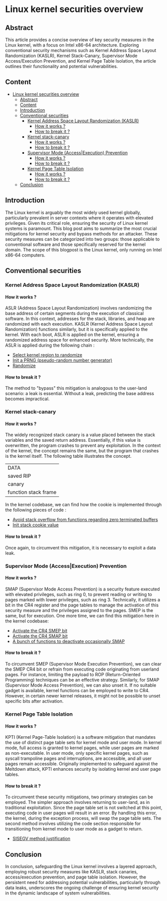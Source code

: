 # Linux kernel securities overview

## Abstract

This article provides a concise overview of key security measures in the Linux kernel, with a focus on Intel x86-64 architecture. Exploring conventional security mechanisms such as Kernel Address Space Layout Randomization (KASLR), Kernel Stack-Canary, Supervisor Mode Access/Execution Prevention, and Kernel Page Table Isolation, the article outlines their functionality and potential vulnerabilities.

## Content

- [Linux kernel securities overview](#linux-kernel-securities-overview)
  - [Abstract](#abstract)
  - [Content](#content)
  - [Introduction](#introduction)
  - [Conventional securities](#conventional-securities)
    - [Kernel Address Space Layout Randomization (KASLR)](#kernel-address-space-layout-randomization-kaslr)
      - [How it works ?](#how-it-works-)
      - [How to break it ?](#how-to-break-it-)
    - [Kernel stack-canary](#kernel-stack-canary)
      - [How it works ?](#how-it-works--1)
      - [How to break it ?](#how-to-break-it--1)
    - [Supervisor Mode (Access|Execution) Prevention](#supervisor-mode-accessexecution-prevention)
      - [How it works ?](#how-it-works--2)
      - [How to break it ?](#how-to-break-it--2)
    - [Kernel Page Table Isolation](#kernel-page-table-isolation)
      - [How it works ?](#how-it-works--3)
      - [How to break it ?](#how-to-break-it--3)
  - [Conclusion](#conclusion)

## Introduction

The Linux kernel is arguably the most widely used kernel globally, particularly prevalent in server contexts where it operates with elevated privileges. Given its critical role, ensuring the security of Linux kernel systems is paramount. This blog post aims to summarize the most crucial mitigations for kernel security and bypass methods for an attacker. These security measures can be categorized into two groups: those applicable to conventional software and those specifically reserved for the kernel domain. The scope of this blogpost is the Linux kernel, only running on Intel x86-64 computers.

## Conventional securities

### Kernel Address Space Layout Randomization (KASLR)

#### How it works ?

ASLR (Address Space Layout Randomization) involves randomizing the base address of certain segments during the execution of classical software. In this context, addresses for the stack, libraries, and heap are randomized with each execution. KASLR (Kernel Address Space Layout Randomization) functions similarly, but it is specifically applied to the kernel. With each boot, ASLR is applied on the kernel, ensuring a randomized address space for enhanced security. More technically, the ASLR is applied during the following chain : 

- [Select kernel region to randomize](https://github.com/torvalds/linux/blob/88035e5694a86a7167d490bb95e9df97a9bb162b/arch/x86/mm/kaslr.c#L48)
- [Init a PRNG (pseudo-random number generator)](https://github.com/torvalds/linux/blob/88035e5694a86a7167d490bb95e9df97a9bb162b/arch/x86/mm/kaslr.c#L116)
- [Randomize](https://github.com/torvalds/linux/blob/88035e5694a86a7167d490bb95e9df97a9bb162b/arch/x86/mm/kaslr.c#L129)

#### How to break it ?

The method to "bypass" this mitigation is analogous to the user-land scenario: a leak is essential. Without a leak, predicting the base address becomes impractical.

### Kernel stack-canary

#### How it works ?

The widely recognized stack canary is a value placed between the stack variables and the saved return address. Essentially, if this value is overwritten, the program crashes to prevent any exploitation. In the context of the kernel, the concept remains the same, but the program that crashes is the kernel itself. The following table illustrates the concept.

|                      |
|----------------------|
| DATA                 |
| saved RIP            |
| canary               |
| function stack frame |

In the kernel codebase, we can find how the cookie is implemented through the following pieces of code :
- [Avoid stack overflow from functions regarding zero terminated buffers](https://github.com/torvalds/linux/blob/88035e5694a86a7167d490bb95e9df97a9bb162b/include/linux/stackprotector.h#L10)
- [Init stack cookie value](https://github.com/torvalds/linux/blob/88035e5694a86a7167d490bb95e9df97a9bb162b/arch/x86/include/asm/stackprotector.h#L50)

#### How to break it ?

Once again, to circumvent this mitigation, it is necessary to exploit a data leak.

### Supervisor Mode (Access|Execution) Prevention

#### How it works ?

SMAP (Supervisor Mode Access Prevention) is a security feature executed with elevated privileges, such as ring 0, to prevent reading or writing to pages marked with lower privileges, such as ring 3. Technically, it utilizes a bit in the CR4 register and the page tables to manage the activation of this security measure and the privileges assigned to the pages. SMEP is the same, but for execution. One more time, we can find this mitigation here in the kernel codebase:

- [Activate the CR4 SMEP bit](https://github.com/torvalds/linux/blob/0dd3ee31125508cd67f7e7172247f05b7fd1753a/arch/x86/kernel/cpu/common.c#L353C30-L353C30)
- [Activate the CR4 SMAP bit](https://github.com/torvalds/linux/blob/0dd3ee31125508cd67f7e7172247f05b7fd1753a/arch/x86/kernel/cpu/common.c#L364C30-L364C30)
- [A bunch of functions to deactivate occasionally SMAP](https://github.com/torvalds/linux/blob/0dd3ee31125508cd67f7e7172247f05b7fd1753a/arch/x86/include/asm/smap.h)

#### How to break it ?

To circumvent SMEP (Supervisor Mode Execution Prevention), we can clear the SMEP CR4 bit or refrain from executing code originating from userland pages. For instance, limiting the payload to ROP (Return-Oriented Programming) techniques can be an effective strategy. Similarly, for SMAP (Supervisor Mode Access Prevention), we can also unset it. If no suitable gadget is available, kernel functions can be employed to write to CR4. However, in certain newer kernel releases, it might not be possible to unset specific bits after activation.

### Kernel Page Table Isolation

#### How it works ?

KPTI (Kernel Page-Table Isolation) is a software mitigation that mandates the use of distinct page table sets for kernel mode and user mode. In kernel mode, full access is granted to kernel pages, while user pages are marked as non-executable. In user mode, only specific kernel pages, such as syscall trampoline pages and interruptions, are accessible, and all user pages remain accessible. Originally implemented to safeguard against the Meltdown attack, KPTI enhances security by isolating kernel and user page tables.

#### How to break it ?

To circumvent these security mitigations, two primary strategies can be employed. The simpler approach involves returning to user-land, as in traditional exploitation. Since the page table set is not switched at this point, executing code in user pages will result in an error. By handling this error, the kernel, during the exception process, will swap the page table sets. The second method involves utilizing the code section responsible for transitioning from kernel mode to user mode as a gadget to return.

- [SISEGV method justification](https://github.com/torvalds/linux/blob/0dd3ee31125508cd67f7e7172247f05b7fd1753a/arch/x86/entry/entry_64.S#L599)

## Conclusion

In conclusion, safeguarding the Linux kernel involves a layered approach, employing robust security measures like KASLR, stack canaries, access/execution prevention, and page table isolation. However, the persistent need for addressing potential vulnerabilities, particularly through data leaks, underscores the ongoing challenge of ensuring kernel security in the dynamic landscape of system vulnerabilities.